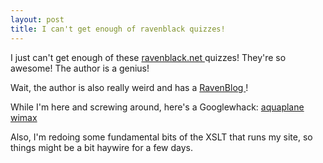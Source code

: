 ```yaml
---
layout: post
title: I can't get enough of ravenblack quizzes! 
---
```

<p>I just can't get enough of these <a href="http://quiz.ravenblack.net/">ravenblack.net </a>quizzes! They're so awesome! The author is a genius! </p><p>Wait, the author is also really weird and has a <a href="http://blog.ravenblack.net/">RavenBlog </a>! </p><p>While I'm here and screwing around, here's a Googlewhack: <a href="http://www.google.com/search?q=aquaplane+wimax">aquaplane wimax </a></p><p>Also, I'm redoing some fundamental bits of the XSLT that runs my site, so things might be a bit haywire for a few days. </p>
